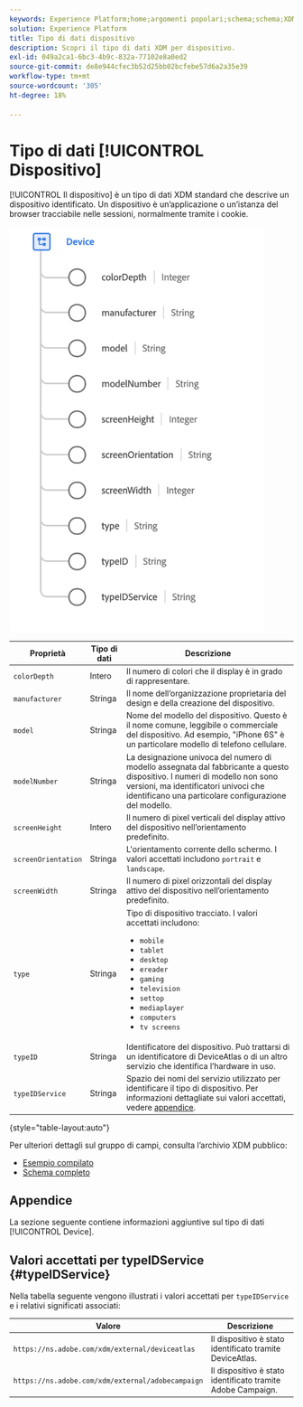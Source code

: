 ```yaml
---
keywords: Experience Platform;home;argomenti popolari;schema;schema;XDM;campi;schemi;schemi;dispositivo;tipo di dati;tipo di dati;tipo di dati;
solution: Experience Platform
title: Tipo di dati dispositivo
description: Scopri il tipo di dati XDM per dispositivo.
exl-id: 049a2ca1-6bc3-4b9c-832a-77102e8a0ed2
source-git-commit: de8e944cfec3b52d25bb02bcfebe57d6a2a35e39
workflow-type: tm+mt
source-wordcount: '305'
ht-degree: 18%

---
```


# Tipo di dati [!UICONTROL Dispositivo]

[!UICONTROL Il dispositivo] è un tipo di dati XDM standard che descrive un dispositivo identificato. Un dispositivo è un’applicazione o un’istanza del browser tracciabile nelle sessioni, normalmente tramite i cookie.

<img src="../images/data-types/device.png" width="450" /><br />

| Proprietà | Tipo di dati | Descrizione |
| --- | --- | --- |
| `colorDepth` | Intero | Il numero di colori che il display è in grado di rappresentare. |
| `manufacturer` | Stringa | Il nome dell’organizzazione proprietaria del design e della creazione del dispositivo. |
| `model` | Stringa | Nome del modello del dispositivo. Questo è il nome comune, leggibile o commerciale del dispositivo. Ad esempio, &quot;iPhone 6S&quot; è un particolare modello di telefono cellulare. |
| `modelNumber` | Stringa | La designazione univoca del numero di modello assegnata dal fabbricante a questo dispositivo. I numeri di modello non sono versioni, ma identificatori univoci che identificano una particolare configurazione del modello. |
| `screenHeight` | Intero | Il numero di pixel verticali del display attivo del dispositivo nell’orientamento predefinito. |
| `screenOrientation` | Stringa | L&#39;orientamento corrente dello schermo. I valori accettati includono `portrait` e `landscape`. |
| `screenWidth` | Stringa | Il numero di pixel orizzontali del display attivo del dispositivo nell’orientamento predefinito. |
| `type` | Stringa | Tipo di dispositivo tracciato. I valori accettati includono: <ul><li>`mobile`</li><li>`tablet`</li><li>`desktop`</li><li>`ereader`</li><li>`gaming`</li><li>`television`</li><li>`settop`</li><li>`mediaplayer`</li><li>`computers`</li><li>`tv screens`</li></ul> |
| `typeID` | Stringa | Identificatore del dispositivo. Può trattarsi di un identificatore di DeviceAtlas o di un altro servizio che identifica l’hardware in uso. |
| `typeIDService` | Stringa | Spazio dei nomi del servizio utilizzato per identificare il tipo di dispositivo. Per informazioni dettagliate sui valori accettati, vedere [appendice](#typeIDService). |

{style="table-layout:auto"}

Per ulteriori dettagli sul gruppo di campi, consulta l’archivio XDM pubblico:

* [Esempio compilato](https://github.com/adobe/xdm/blob/master/components/datatypes/device.example.1.json)
* [Schema completo](https://github.com/adobe/xdm/blob/master/components/datatypes/device.schema.json)

## Appendice

La sezione seguente contiene informazioni aggiuntive sul tipo di dati [!UICONTROL Device].

## Valori accettati per typeIDService {#typeIDService}

Nella tabella seguente vengono illustrati i valori accettati per `typeIDService` e i relativi significati associati:

| Valore | Descrizione |
| --- | --- |
| `https://ns.adobe.com/xdm/external/deviceatlas` | Il dispositivo è stato identificato tramite DeviceAtlas. |
| `https://ns.adobe.com/xdm/external/adobecampaign` | Il dispositivo è stato identificato tramite Adobe Campaign. |
